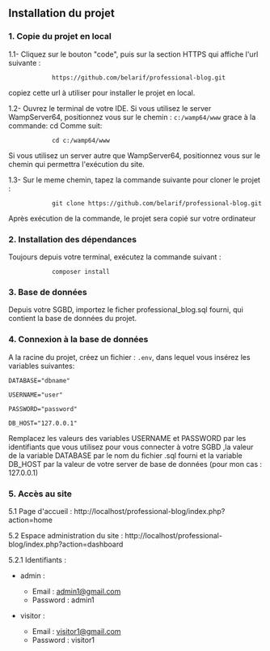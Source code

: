 ## Installation du projet

### 1. Copie du projet en local

1.1- Cliquez sur le bouton "code", puis sur la section HTTPS qui affiche l'url suivante :

                https://github.com/belarif/professional-blog.git

copiez cette url à utiliser pour installer le projet en local.

1.2- Ouvrez le terminal de votre IDE. Si vous utilisez le server WampServer64, positionnez vous sur le chemin : `c:/wamp64/www`
grace à la commande: cd Comme suit:

                cd c:/wamp64/www

Si vous utilisez un server autre que WampServer64, positionnez vous sur le chemin qui permettra l'exécution du site.

1.3- Sur le meme chemin, tapez la commande suivante pour cloner le projet :

                git clone https://github.com/belarif/professional-blog.git

Après exécution de la commande, le projet sera copié sur votre ordinateur

### 2. Installation des dépendances

Toujours depuis votre terminal, exécutez la commande suivant :

                composer install

### 3. Base de données

Depuis votre SGBD, importez le ficher professional_blog.sql fourni, qui contient la base de données du projet.

### 4. Connexion à la base de données

A la racine du projet, créez un fichier : `.env`, dans lequel vous insérez les variables suivantes:

`DATABASE="dbname"`

`USERNAME="user"`

`PASSWORD="password"`

`DB_HOST="127.0.0.1"`

Remplacez les valeurs des variables USERNAME et PASSWORD par les identifiants que vous utilisez pour vous connecter à votre SGBD
,la valeur de la variable DATABASE par le nom du fichier .sql fourni et la variable DB_HOST par la valeur de votre server de base de données (pour mon cas : 127.0.0.1)

### 5. Accès au site

5.1 Page d'accueil : http://localhost/professional-blog/index.php?action=home

5.2 Espace administration du site : http://localhost/professional-blog/index.php?action=dashboard

5.2.1 Identifiants :

- admin :

  - Email : admin1@gmail.com
  - Password : admin1

- visitor :
  - Email : visitor1@gmail.com
  - Password : visitor1
